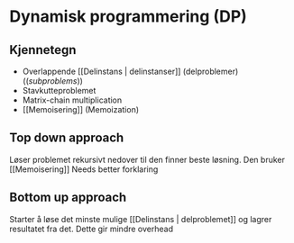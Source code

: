 # Dynamisk programmering (DP)

## Kjennetegn
-	Overlappende [[Delinstans | delinstanser]] (delproblemer) ((*subproblems*))
-	Stavkutteproblemet
-	Matrix-chain multiplication
-	[[Memoisering]] (Memoization)


## Top down approach

Løser problemet rekursivt nedover til den finner beste løsning.
Den bruker [[Memoisering]] 
Needs better forklaring


## Bottom up approach

Starter å løse det minste mulige [[Delinstans | delproblemet]] og lagrer resultatet fra det.
Dette gir mindre overhead